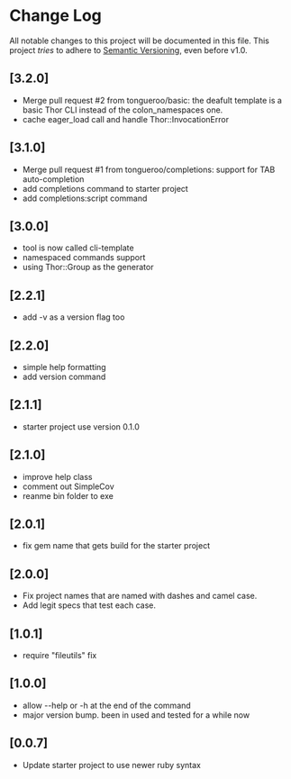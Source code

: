 # Change Log

All notable changes to this project will be documented in this file.
This project *tries* to adhere to [Semantic Versioning](http://semver.org/), even before v1.0.

## [3.2.0]
- Merge pull request #2 from tongueroo/basic: the deafult template is a basic Thor CLI instead of the colon_namespaces one.
- cache eager_load call and handle Thor::InvocationError

## [3.1.0]
- Merge pull request #1 from tongueroo/completions: support for TAB auto-completion
- add completions command to starter project
- add completions:script command

## [3.0.0]
- tool is now called cli-template
- namespaced commands support
- using Thor::Group as the generator

## [2.2.1]
- add -v as a version flag too

## [2.2.0]
- simple help formatting
- add version command

## [2.1.1]

- starter project use version 0.1.0

## [2.1.0]

- improve help class
- comment out SimpleCov
- reanme bin folder to exe

## [2.0.1]

- fix gem name that gets build for the starter project

## [2.0.0]

- Fix project names that are named with dashes and camel case.
- Add legit specs that test each case.

## [1.0.1]

- require "fileutils" fix

## [1.0.0]

- allow --help or -h at the end of the command
- major version bump. been in used and tested for a while now

## [0.0.7]

- Update starter project to use newer ruby syntax
